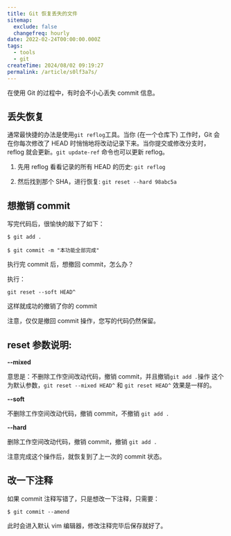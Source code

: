 ```yaml
---
title: Git 恢复丢失的文件
sitemap:
  exclude: false
  changefreq: hourly
date: 2022-02-24T00:00:00.000Z
tags:
  - tools
  - git
createTime: 2024/08/02 09:19:27
permalink: /article/s0lf3a7s/
---
```


在使用 Git 的过程中，有时会不小心丢失 commit 信息。

## 丢失恢复

通常最快捷的办法是使用`git reflog`工具。当你 (在一个仓库下) 工作时，Git 会在你每次修改了 HEAD 时悄悄地将改动记录下来。当你提交或修改分支时，reflog 就会更新。`git update-ref` 命令也可以更新 reflog。

1. 先用 reflog 看看记录的所有 HEAD 的历史: `git reflog`

2. 然后找到那个 SHA，进行恢复: `git reset --hard 98abc5a`

## 想撤销 commit

写完代码后，很愉快的敲下了如下：

```shell
$ git add .

$ git commit -m "本功能全部完成"
```

执行完 commit 后，想撤回 commit，怎么办？

执行：

```shell
git reset --soft HEAD^
```

这样就成功的撤销了你的 commit

注意，仅仅是撤回 commit 操作，您写的代码仍然保留。

## reset 参数说明:

**--mixed**

意思是：不删除工作空间改动代码，撤销 commit，并且撤销`git add .`操作
这个为默认参数，`git reset --mixed HEAD^` 和 `git reset HEAD^` 效果是一样的。

**--soft**

不删除工作空间改动代码，撤销 commit，不撤销 `git add .`

**--hard**

删除工作空间改动代码，撤销 commit，撤销 `git add .`

注意完成这个操作后，就恢复到了上一次的 commit 状态。

## 改一下注释

如果 commit 注释写错了，只是想改一下注释，只需要：

```shell
$ git commit --amend
```

此时会进入默认 vim 编辑器，修改注释完毕后保存就好了。
